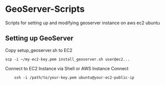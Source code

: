 # GeoServer-Scripts
Scripts for setting up and modifying geoserver instance on aws ec2 ubuntu


## Setting up GeoServer
Copy setup_geoserver.sh to EC2
```
scp -i ~/my-ec2-key.pem install_geoserver.sh user@ec2...
```
Connect to EC2 Instance via Shell or AWS Instance Connect 
```
    ssh -i /path/to/your-key.pem ubuntu@your-ec2-public-ip
```
